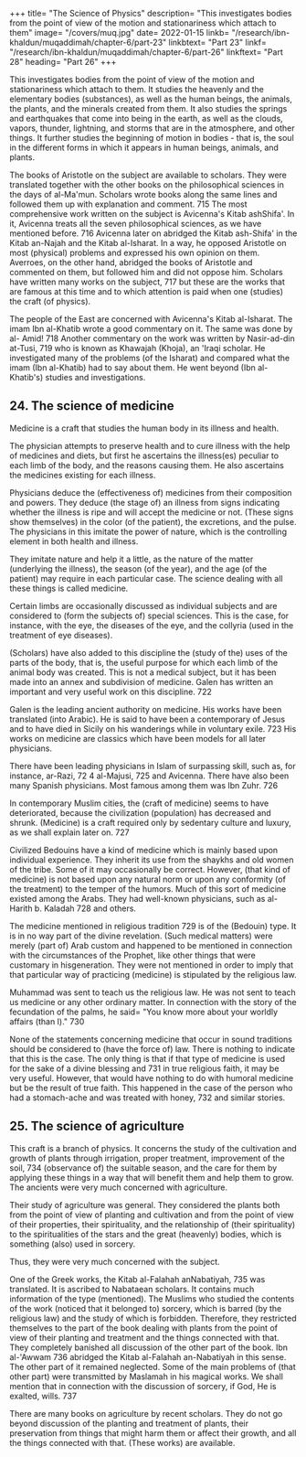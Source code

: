 +++
title= "The Science of Physics"
description= "This investigates bodies from the point of view of the motion and stationariness which attach to them"
image= "/covers/muq.jpg"
date= 2022-01-15
linkb= "/research/ibn-khaldun/muqaddimah/chapter-6/part-23"
linkbtext= "Part 23"
linkf= "/research/ibn-khaldun/muqaddimah/chapter-6/part-26"
linkftext= "Part 28"
heading= "Part 26"
+++

<!-- ## 23. Physics. -->

This investigates bodies from the point of view of the motion and stationariness which attach to them. It studies the heavenly and the elementary bodies (substances), as well as the human beings, the animals, the plants, and the minerals created from them. It also studies the springs and earthquakes that come into being in the earth, as well as the clouds, vapors, thunder, lightning, and storms that are in the atmosphere, and other things. It further studies the beginning
of motion in bodies - that is, the soul in the different forms in which it appears in human beings, animals, and plants.

The books of Aristotle on the subject are available to scholars. They were translated together with the other books on the philosophical sciences in the days of
al-Ma'mun. Scholars wrote books along the same lines and followed them up with explanation and comment. 715 The most comprehensive work written on the subject
is Avicenna's Kitab ashShifa'. In it, Avicenna treats all the seven philosophical sciences, as we have mentioned before. 716 Avicenna later on abridged the Kitab
ash-Shifa' in the Kitab an-Najah and the Kitab al-Isharat. In a way, he opposed Aristotle on most (physical) problems and expressed his own opinion on them.
Averroes, on the other hand, abridged the books of Aristotle and commented on them, but followed him and did not oppose him. Scholars have written many works
on the subject, 717 but these are the works that are famous at this time and to which
attention is paid when one (studies) the craft (of physics).

The people of the East are concerned with Avicenna's Kitab al-Isharat. The imam Ibn al-Khatib wrote a good commentary on it. The same was done by al-
Amid! 718 Another commentary on the work was written by Nasir-ad-din at-Tusi, 719 who is known as Khawajah (Khoja), an 'Iraqi scholar. He investigated
many of the problems (of the Isharat) and compared what the imam (Ibn al-Khatib)
had to say about them. He went beyond (Ibn al-Khatib's) studies and investigations.


## 24. The science of medicine

Medicine is a craft that studies the human body in its illness and health. 

The physician attempts to preserve health and to cure illness with the help of medicines and diets, but first he ascertains the illness(es) peculiar to each limb of the body, and the reasons causing them. He also ascertains the medicines existing for each illness.

Physicians deduce the (effectiveness of) medicines from their composition and powers. They deduce (the stage of) an illness from signs indicating whether the
illness is ripe and will accept the medicine or not. (These signs show themselves) in the color (of the patient), the excretions, and the pulse. The physicians in this imitate the power of nature, which is the controlling element in both health and illness.

They imitate nature and help it a little, as the nature of the matter (underlying the illness), the season (of the year), and the age (of the patient) may require in each particular case. The science dealing with all these things is called medicine.

Certain limbs are occasionally discussed as individual subjects and are considered to (form the subjects of) special sciences. This is the case, for instance,
with the eye, the diseases of the eye, and the collyria (used in the treatment of eye diseases).

(Scholars) have also added to this discipline the (study of the) uses of the parts of the body, that is, the useful purpose for which each limb of the animal body
was created. This is not a medical subject, but it has been made into an annex and subdivision of medicine. Galen has written an important and very useful work on
this discipline. 722

Galen is the leading ancient authority on medicine. His works have been translated (into Arabic). He is said to have been a contemporary of Jesus and to
have died in Sicily on his wanderings while in voluntary exile. 723 His works on medicine are classics which have been models for all later physicians.

There have been leading physicians in Islam of surpassing skill, such as, for instance, ar-Razi, 72 4 al-Majusi, 725 and Avicenna. There have also been many
Spanish physicians. Most famous among them was Ibn Zuhr. 726 

In contemporary Muslim cities, the (craft of medicine) seems to have deteriorated, because the civilization (population) has decreased and shrunk.
(Medicine) is a craft required only by sedentary culture and luxury, as we shall
explain later on. 727

Civilized Bedouins have a kind of medicine which is mainly based upon individual experience. They inherit its use from the shaykhs and old women of the
tribe. Some of it may occasionally be correct. However, (that kind of medicine) is
not based upon any natural norm or upon any conformity (of the treatment) to the
temper of the humors. Much of this sort of medicine existed among the Arabs. They
had well-known physicians, such as al-Harith b. Kaladah 728 and others.

The medicine mentioned in religious tradition 729 is of the (Bedouin) type. It is in no way part of the divine revelation. (Such medical matters) were merely (part
of) Arab custom and happened to be mentioned in connection with the circumstances of the Prophet, like other things that were customary in hisgeneration. They were not mentioned in order to imply that that particular way of practicing (medicine) is stipulated by the religious law. 

Muhammad was sent to teach us the religious law. He was not sent to teach us medicine or any other
ordinary matter. In connection with the story of the fecundation of the palms, he
said= "You know more about your worldly affairs (than I)." 730

None of the statements concerning medicine that occur in sound traditions should be considered to (have the force of) law. There is nothing to indicate that this
is the case. The only thing is that if that type of medicine is used for the sake of a divine blessing and 731 in true religious faith, it may be very useful. However, that would have nothing to do with humoral medicine but be the result of true faith. This
happened in the case of the person who had a stomach-ache and was treated with
honey, 732 and similar stories.


## 25. The science of agriculture

This craft is a branch of physics. It concerns the study of the cultivation and growth of plants through irrigation, proper treatment, improvement of the soil, 734
(observance of) the suitable season, and the care for them by applying these things in a way that will benefit them and help them to grow.
The ancients were very much concerned with agriculture. 

Their study of agriculture was general. They considered the plants both from the point of view of planting and cultivation and from the point of view of their properties, their spirituality, and the relationship of (their spirituality) to the spiritualities of the stars and the great (heavenly) bodies, which is something (also) used in sorcery. 

Thus, they were very much concerned with the subject.

One of the Greek works, the Kitab al-Falahah anNabatiyah, 735 was translated. It is ascribed to Nabataean scholars. It contains much information of the
type (mentioned). The Muslims who studied the contents of the work (noticed that it belonged to) sorcery, which is barred (by the religious law) and the study of which
is forbidden. Therefore, they restricted themselves to the part of the book dealing with plants from the point of view of their planting and treatment and the things
connected with that. They completely banished all discussion of the other part of the book. Ibn al-'Awwam 736 abridged the Kitab al-Falahah an-Nabatiyah in this
sense. The other part of it remained neglected. Some of the main problems of (that other part) were transmitted by Maslamah in his magical works. We shall mention
that in connection with the discussion of sorcery, if God, He is exalted, wills. 737

There are many books on agriculture by recent scholars. They do not go beyond discussion of the planting and treatment of plants, their preservation from
things that might harm them or affect their growth, and all the things connected with that. (These works) are available.

